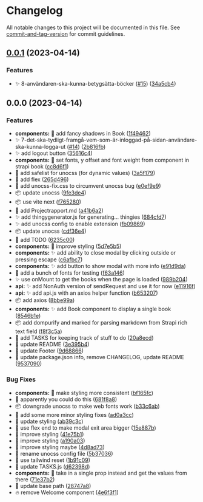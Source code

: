 # Changelog

All notable changes to this project will be documented in this file. See [commit-and-tag-version](https://github.com/absolute-version/commit-and-tag-version) for commit guidelines.

## [0.0.1](https://github.com/henrikvilhelmberglund/interaktion-med-cms-book-ducks-frontend/compare/v0.0.0...v0.0.1) (2023-04-14)


### Features

* :sparkles: 8-användaren-ska-kunna-betygsätta-böcker ([#15](https://github.com/henrikvilhelmberglund/interaktion-med-cms-book-ducks-frontend/issues/15)) ([34a5cb4](https://github.com/henrikvilhelmberglund/interaktion-med-cms-book-ducks-frontend/commit/34a5cb4f6a6fbdd25c9f14caf5a409cd352e4795))

## 0.0.0 (2023-04-14)


### Features

* **components:** :lipstick: add fancy shadows in Book ([1f49462](https://github.com/henrikvilhelmberglund/interaktion-med-cms-book-ducks-frontend/commit/1f49462531da77a3a63ec498b96a87af2b804857))
* :sparkles: 7-det-ska-tydligt-framgå-vem-som-är-inloggad-på-sidan-användare-ska-kunna-logga-ut ([#14](https://github.com/henrikvilhelmberglund/interaktion-med-cms-book-ducks-frontend/issues/14)) ([2b816fb](https://github.com/henrikvilhelmberglund/interaktion-med-cms-book-ducks-frontend/commit/2b816fb2129cbbf66c5a77791807c00d48fcca87))
* :sparkles: add logout button ([35616c4](https://github.com/henrikvilhelmberglund/interaktion-med-cms-book-ducks-frontend/commit/35616c425ecbc10f5adae19c8f331a0afad29e9a))
* **components:** :lipstick: set fonts, y offset and font weight from component in strapi book ([cc8d6f1](https://github.com/henrikvilhelmberglund/interaktion-med-cms-book-ducks-frontend/commit/cc8d6f10832b4b2509f957ab5515a84bc04c5b05))
* :wrench: add safelist for unocss (for dynamic values) ([3a5f179](https://github.com/henrikvilhelmberglund/interaktion-med-cms-book-ducks-frontend/commit/3a5f179e9c333644f61b7a87d28396d1ddb46c00))
* :lipstick: add flex ([265d496](https://github.com/henrikvilhelmberglund/interaktion-med-cms-book-ducks-frontend/commit/265d4964897effcdcc94539068654b3d83dca0a2))
* :lipstick: add unocss-fix.css to circumvent unocss bug ([e0ef9e9](https://github.com/henrikvilhelmberglund/interaktion-med-cms-book-ducks-frontend/commit/e0ef9e97947c44ae18f2f604147116dd7ff6a1ae))
* :package: update unocss ([9fe3de4](https://github.com/henrikvilhelmberglund/interaktion-med-cms-book-ducks-frontend/commit/9fe3de4921645ff911a48f7ce085404df1c13030))
* :package: use vite next ([f765280](https://github.com/henrikvilhelmberglund/interaktion-med-cms-book-ducks-frontend/commit/f76528093ceaf860fbb73435b7c9d392b6bab731))
* :memo: add Projectrapport.md ([a41b6a2](https://github.com/henrikvilhelmberglund/interaktion-med-cms-book-ducks-frontend/commit/a41b6a23e364818fd54e264d86d21b4c4c98040b))
* :sparkles: add thingygenerator.js for generating... thingies ([684cfd7](https://github.com/henrikvilhelmberglund/interaktion-med-cms-book-ducks-frontend/commit/684cfd70de5557b9ec2d4dc3345cc930670226b4))
* :sparkles: add unocss config to enable extension ([fb09869](https://github.com/henrikvilhelmberglund/interaktion-med-cms-book-ducks-frontend/commit/fb09869128a5cf2d7900c4eb6a04e41c30947172))
* :package: update unocss ([cdf36e4](https://github.com/henrikvilhelmberglund/interaktion-med-cms-book-ducks-frontend/commit/cdf36e43d2821287564bcab88e8e09737d1ce7b4))
* :memo: add TODO ([6235c00](https://github.com/henrikvilhelmberglund/interaktion-med-cms-book-ducks-frontend/commit/6235c00d4e064adcd958323684b222c5b79db0de))
* **components:** :lipstick: improve styling ([5d7e5b5](https://github.com/henrikvilhelmberglund/interaktion-med-cms-book-ducks-frontend/commit/5d7e5b59dad6f48b5b66c1781df8236e08b6277c))
* **components:** :sparkles: add ability to close modal by clicking outside or pressing escape ([c6afbc7](https://github.com/henrikvilhelmberglund/interaktion-med-cms-book-ducks-frontend/commit/c6afbc72913dd37ecf2146414044076b78d2f683))
* **components:** :sparkles: add button to show modal with more info ([e91d9da](https://github.com/henrikvilhelmberglund/interaktion-med-cms-book-ducks-frontend/commit/e91d9da914f94c4aa2de6d48ea2242f6d86310c9))
* :bento: add a bunch of fonts for testing ([f63a146](https://github.com/henrikvilhelmberglund/interaktion-med-cms-book-ducks-frontend/commit/f63a14678bb5290a8df6915dea7ef90609f1d6fd))
* :sparkles: use onMount to get the books when the page is loaded ([989b204](https://github.com/henrikvilhelmberglund/interaktion-med-cms-book-ducks-frontend/commit/989b204a3fbc62679118dd37982de95fac393a25))
* **api:** :sparkles: add NonAuth version of sendRequest and use it for now ([e11916f](https://github.com/henrikvilhelmberglund/interaktion-med-cms-book-ducks-frontend/commit/e11916f335fcdafc6bc571f21c4417bbeb47926d))
* **api:** :sparkles: add api.js with an axios helper function ([b653207](https://github.com/henrikvilhelmberglund/interaktion-med-cms-book-ducks-frontend/commit/b65320749733427f28b4749bd0342697d908589f))
* :package: add axios ([8bbe99a](https://github.com/henrikvilhelmberglund/interaktion-med-cms-book-ducks-frontend/commit/8bbe99af52e613f9947272bfb3b283b3a0d08122))
* **components:** :sparkles: add Book component to display a single book ([8546b1e](https://github.com/henrikvilhelmberglund/interaktion-med-cms-book-ducks-frontend/commit/8546b1e26b6434ad29f854e7e38fe8fdb53bc7e0))
* :package: add dompurify and marked for parsing markdown from Strapi rich text field ([f8f3c5a](https://github.com/henrikvilhelmberglund/interaktion-med-cms-book-ducks-frontend/commit/f8f3c5a8078b531de27e3d2ce39fa6205a8fa72f))
* :memo: add TASKS for keeping track of stuff to do ([20a8ecd](https://github.com/henrikvilhelmberglund/interaktion-med-cms-book-ducks-frontend/commit/20a8ecd71d1e50ed6a2b62081c20f9c86f0c2bfd))
* :memo: update README ([3e395b4](https://github.com/henrikvilhelmberglund/interaktion-med-cms-book-ducks-frontend/commit/3e395b4a7b95404a12f6cb1982dbc58ef70cfac6))
* :lipstick: update Footer ([9d68866](https://github.com/henrikvilhelmberglund/interaktion-med-cms-book-ducks-frontend/commit/9d6886626da4c2de70003cad4e0f2749e8a45d95))
* :rocket: update package.json info, remove CHANGELOG, update README ([9537090](https://github.com/henrikvilhelmberglund/interaktion-med-cms-book-ducks-frontend/commit/9537090fd8fcae74cb39b4c99d68525a14e3afa1))


### Bug Fixes

* **components:** :lipstick: make styling more consistent ([bf165fc](https://github.com/henrikvilhelmberglund/interaktion-med-cms-book-ducks-frontend/commit/bf165fcdb3f63833d3e7edbf212354ad2e1f1ac3))
* :wrench: apparently you could do this ([681f8a8](https://github.com/henrikvilhelmberglund/interaktion-med-cms-book-ducks-frontend/commit/681f8a8b5db5ebd03e16aad8777f7856c3385899))
* :package: downgrade unocss to make web fonts work ([b33c6ab](https://github.com/henrikvilhelmberglund/interaktion-med-cms-book-ducks-frontend/commit/b33c6ab3c8676b7ecd99dcc4550907009c4fd407))
* :lipstick: add some more minor styling fixes ([ad0a3cc](https://github.com/henrikvilhelmberglund/interaktion-med-cms-book-ducks-frontend/commit/ad0a3cc0a6772339a02ad4826b975a49d8384312))
* :lipstick: update styling ([ab39c3c](https://github.com/henrikvilhelmberglund/interaktion-med-cms-book-ducks-frontend/commit/ab39c3cc3a182b48ad8e9853a46573bc48df3501))
* :lipstick: use flex end to make modal exit area bigger ([15e887b](https://github.com/henrikvilhelmberglund/interaktion-med-cms-book-ducks-frontend/commit/15e887b1dfd93559ba79f80b58e545ade82b8829))
* :lipstick: improve styling ([41e75b1](https://github.com/henrikvilhelmberglund/interaktion-med-cms-book-ducks-frontend/commit/41e75b12482915d5bcb62dca972da108728807b8))
* :lipstick: improve styling ([a190a03](https://github.com/henrikvilhelmberglund/interaktion-med-cms-book-ducks-frontend/commit/a190a03141eb15fc99d55848a8f67b30a611b8f0))
* :lipstick: improve styling maybe ([4d8ad73](https://github.com/henrikvilhelmberglund/interaktion-med-cms-book-ducks-frontend/commit/4d8ad7371ca978039b4ae09d1929e4111a81dcb4))
* :wrench: rename unocss config file ([5b37036](https://github.com/henrikvilhelmberglund/interaktion-med-cms-book-ducks-frontend/commit/5b370367f299996e0368435399b6c80e2c6c5ca2))
* :lipstick: use tailwind reset ([1b91c09](https://github.com/henrikvilhelmberglund/interaktion-med-cms-book-ducks-frontend/commit/1b91c0931aab3604a18015525b63c6d136b5700d))
* :memo: update TASKS.js ([d62398d](https://github.com/henrikvilhelmberglund/interaktion-med-cms-book-ducks-frontend/commit/d62398d20521cd4a8bb229781954a70061e97510))
* **components:** :bug: take in a single prop instead and get the values from there ([71e37b2](https://github.com/henrikvilhelmberglund/interaktion-med-cms-book-ducks-frontend/commit/71e37b2804438faf28b4bc9e5dff477fa6aa19ba))
* :wrench: update base path ([28747a8](https://github.com/henrikvilhelmberglund/interaktion-med-cms-book-ducks-frontend/commit/28747a851d29aff7a7a45f854341886c635f55fb))
* :fire: remove Welcome component ([4e6f3f1](https://github.com/henrikvilhelmberglund/interaktion-med-cms-book-ducks-frontend/commit/4e6f3f1c5c03ddd487021d542b3a0e10aa66da19))
